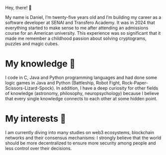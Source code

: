 Hey, there! 👋

My name is Daniel, I’m twenty-five years old and I’m building my career as a software developer at SENAI and Transfero Academy.
It was in 2024 that everything started to make sense to me after attending an admissions course for an American university.
This experience was so significant that it made me remember a childhood passion about solving cryptograms, puzzles and magic cubes.

# My knowledge 🧩
I code in C, Java and Python programming languages and had done some logic games in Java and Python (Battleship, Robot Fight, Rock-Paper-Scissors-Lizard-Spock).
In addition, I have a deep curiosity for other fields of knowledge (astronomy, philosophy, neuropsychology) because I believe that every single knowledge connects to each other at some hidden point.

# My interests 🔎
I am currently diving into many studies on web3 ecosystems, blockchain networks and their consensus mechanisms: I strongly believe that the world should be more decentralized to ensure more security among people and less control over their decisions.